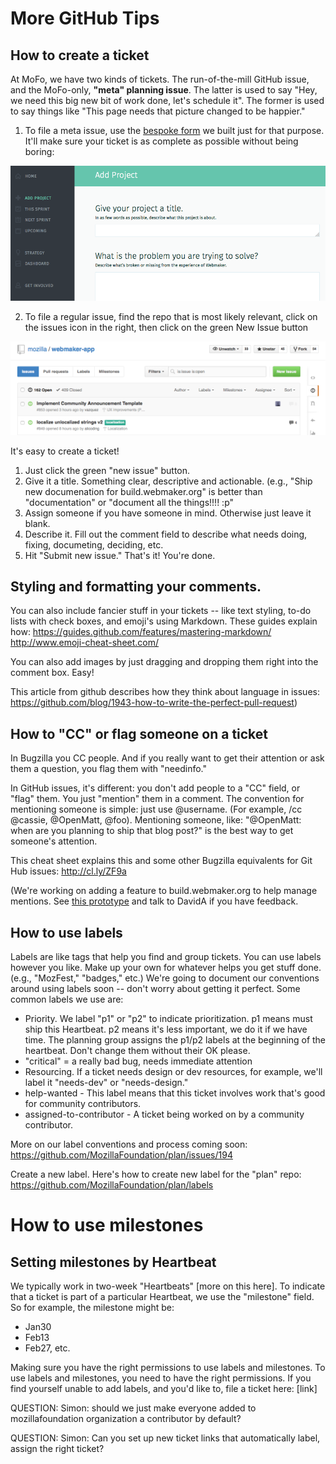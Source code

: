 # More GitHub Tips

## How to create a ticket 

At MoFo, we have two kinds of tickets.  The run-of-the-mill GitHub issue, and the MoFo-only, **"meta" planning issue**.  The latter is used to say "Hey, we need this big new bit of work done, let's schedule it". The former is used to say things like "This page needs that picture changed to be happier."

1. To file a meta issue, use the [bespoke form](http://build.webmaker.org/add) we built just for that purpose.  It'll make sure your ticket is as complete as possible without being boring: 

![add meta](./addmeta.png)

2. To file a regular issue, find the repo that is most likely relevant, click on the issues icon in the right, then click on the green New Issue button

![issues](./issues.png)

It's easy to create a ticket! 

1. Just click the green "new issue" button.
2. Give it a title. Something clear, descriptive and actionable. (e.g., "Ship new documenation for build.webmaker.org" is better than "documentation" or "document all the things!!!! :p"
3. Assign someone if you have someone in mind. Otherwise just leave it blank.
4. Describe it. Fill out the comment field to describe what needs doing, fixing, documeting, deciding, etc. 
5. Hit "Submit new issue." That's it! You're done. 

## Styling and formatting your comments. 

You  can also include fancier stuff in your tickets -- like text styling, to-do   lists with check boxes, and emoji's using Markdown. These guides  explain  how: 
https://guides.github.com/features/mastering-markdown/
http://www.emoji-cheat-sheet.com/

You can also add images by just dragging and dropping them right into the comment box. Easy! 

This article from github describes how they think about language in issues: https://github.com/blog/1943-how-to-write-the-perfect-pull-request)

## How to "CC" or flag someone on a ticket

In Bugzilla you CC people. And if you really want to get their attention or ask them a question, you flag them with "needinfo."

In GitHub issues, it's different: you don't add people to a "CC" field, or "flag" them. You just "mention" them in a comment. The convention for mentioning someone is simple: just use @username.  (For example, /cc @cassie, @OpenMatt, @foo). Mentioning someone, like: "@OpenMatt:  when are you planning to ship that blog post?" is the best way to get  someone's attention.

This cheat sheet explains this and some other Bugzilla equivalents for Git Hub issues: http://cl.ly/ZF9a

(We're working on adding a feature to build.webmaker.org to help manage mentions.  See [this prototype](http://plzkthx.herokuapp.com/) and talk to DavidA if you have feedback.


## How to use labels

Labels are like tags that help you find and group tickets. You can use labels however you like. Make up your own for whatever helps you get stuff done. (e.g., "MozFest," "badges," etc.) We're going to document our conventions around using labels soon  -- don't worry about getting it perfect. Some common labels we use are:

* Priority.  We label "p1" or "p2" to indicate prioritization. p1 means must ship  this Heartbeat. p2 means it's less important, we do it if we have time. The planning group assigns the p1/p2 labels at the beginning of the heartbeat.  Don't change them without their OK please.
* "critical" = a really bad bug, needs immediate attention
* Resourcing. If a ticket needs design or dev resources, for example, we'll label it "needs-dev" or "needs-design." 
* help-wanted - This label means that this ticket involves work that's good for community contributors. 
* assigned-to-contributor - A ticket being worked on by a community contributor. 

More on our label conventions and process coming soon: https://github.com/MozillaFoundation/plan/issues/194

Create a new label. Here's how to create new label for the "plan" repo:
https://github.com/MozillaFoundation/plan/labels

How to use milestones
====

Setting milestones by Heartbeat
----
We typically work in two-week "Heartbeats" [more on this here]. To indicate that a ticket is part of a particular Heartbeat, we use the   "milestone" field. So for example, the milestone might be:

* Jan30
* Feb13
* Feb27, etc.

Making sure you have the right permissions to use labels and milestones. To use labels and milestones, you need to have the right permissions.  If you find yourself unable to add labels, and you'd like to, file a ticket here: [link] 

QUESTION: Simon: should we just make everyone added to mozillafoundation organization a contributor by default? 

QUESTION: Simon: Can you set up new ticket links that automatically label, assign the right ticket? 
